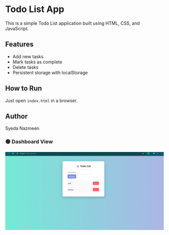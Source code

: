# Todo List App

This is a simple Todo List application built using HTML, CSS, and JavaScript.

## Features
- Add new tasks
- Mark tasks as complete
- Delete tasks
- Persistent storage with localStorage

## How to Run
Just open `index.html` in a browser.

## Author
Syeda Nazmeen

### 🟢 Dashboard View

<img src="img.png" alt="Screenshot" width="800">
